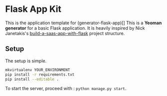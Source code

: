 # Flask App Kit

This is the application template for (generator-flask-app)[]
This is a **Yeoman generator** for a basic Flask application.
It is heavily inspired by Nick Janetakis's [build-a-saas-app-with-flask](https://github.com/nickjj/build-a-saas-app-with-flask) project structure.

## Setup
The setup is simple.
```sh
mkvirtualenv YOUR_ENVIRONMENT
pip install -r requirements.txt
pip install --editable .
```

To start the server, proceed with : `python manage.py start`.